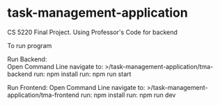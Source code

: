 # task-management-application
CS 5220 Final Project. Using Professor's Code for backend

To run program

Run Backend: <br>
Open Command Line
navigate to: >/task-management-application/tma-backend
run: npm install
run: npm run start

Run Frontend:
Open Command Line
navigate to: >/task-management-application/tma-frontend
run: npm install
run: npm run dev
